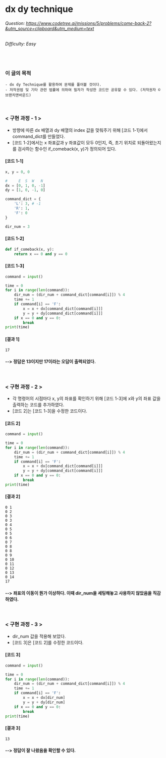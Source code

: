 # dx dy technique
###### Question: https://www.codetree.ai/missions/5/problems/come-back-2?&utm_source=clipboard&utm_medium=text
###### Difficulty: Easy
<br/>

### 이 글의 목적
    - dx dy Technique를 활용하여 문제를 풀어볼 것이다.
    - 저작권법 및 기타 관련 법률에 의하여 필자가 작성한 코드만 공유할 수 있다. (저작권자 © 브랜치앤바운드)
<br/>

### < 구현 과정 - 1 >
- 방향에 따른 dx 배열과 dy 배열의 index 값을 맞춰주기 위해 [코드 1-1]에서 command_dict를 만들었다.
- [코드 1-2]에서는 x 좌표값과 y 좌표값이 모두 0인지, 즉, 초기 위치로 되돌아왔는지를 검사하는 함수인 if_comeback(x, y)가 정의되어 있다.
#### [코드 1-1]
```python
x, y = 0, 0

#     E  S  W   N
dx = [0, 1, 0, -1]
dy = [1, 0, -1, 0]

command_dict = {
    'L': 3, # -1
    'R': 1,
    'F': 0
}

dir_num = 3
```
#### [코드 1-2]
```python
def if_comeback(x, y):
    return x == 0 and y == 0
```
#### [코드 1-3]
```python
command = input()

time = 0
for i in range(len(command)):
    dir_num = (dir_num + command_dict[command[i]]) % 4
    time += 1
    if command[i] == 'F':
        x = x + dx[command_dict[command[i]]]
        y = y + dy[command_dict[command[i]]]
    if x == 0 and y == 0:
        break
print(time)
```
#### [결과 1]
```plaintext
17
```
#### --> 정답은 13이지만 17이라는 오답이 출력되었다.
<br/>

### < 구현 과정 - 2 >
- 각 명령어의 시점마다 x, y의 좌표를 확인하기 위해 [코드 1-3]에 x와 y의 좌표 값을 출력하는 코드를 추가하였다.
- [코드 2]는 [코드 1-3]을 수정한 코드이다.
#### [코드 2]
```python
command = input()

time = 0
for i in range(len(command)):
    dir_num = (dir_num + command_dict[command[i]]) % 4
    time += 1
    if command[i] == 'F':
        x = x + dx[command_dict[command[i]]]
        y = y + dy[command_dict[command[i]]]
    if x == 0 and y == 0:
        break
print(time)
```
#### [결과 2]
```plaintext
0 1
0 2
0 3
0 3
0 4
0 5
0 5
0 6
0 7
0 8
0 8
0 9
0 10
0 11
0 12
0 13
0 14
17
```
#### --> 좌표의 이동이 뭔가 이상하다. 이때 dir_num을 세팅해놓고 사용하지 않았음을 직감하였다.
<br/>

### < 구현 과정 - 3 >
- dir_num 값을 적용해 보았다.
- [코드 3]은 [코드 2]를 수정한 코드이다.
#### [코드 3]
```python
command = input()

time = 0
for i in range(len(command)):
    dir_num = (dir_num + command_dict[command[i]]) % 4
    time += 1
    if command[i] == 'F':
        x = x + dx[dir_num]
        y = y + dy[dir_num]
    if x == 0 and y == 0:
        break
print(time)   
```
#### [결과 3]
```plaintext
13
```
#### --> 정답이 잘 나왔음을 확인할 수 있다.
